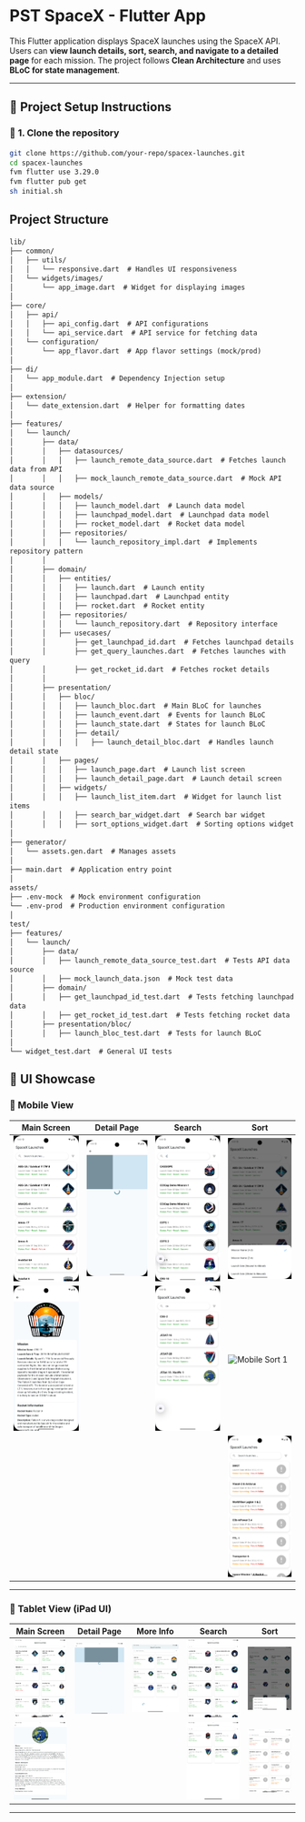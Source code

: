 # PST SpaceX - Flutter App

This Flutter application displays SpaceX launches using the SpaceX API.
Users can **view launch details, sort, search, and navigate to a detailed page** for each mission.
The project follows **Clean Architecture** and uses **BLoC for state management**.

---

## 📜 Project Setup Instructions
### 🔹 **1. Clone the repository**
```sh
git clone https://github.com/your-repo/spacex-launches.git
cd spacex-launches
fvm flutter use 3.29.0
fvm flutter pub get
sh initial.sh
```


## Project Structure
```
lib/
├── common/
│   ├── utils/
│   │   └── responsive.dart  # Handles UI responsiveness
│   └── widgets/images/
│       └── app_image.dart  # Widget for displaying images
│
├── core/
│   ├── api/
│   │   ├── api_config.dart  # API configurations
│   │   └── api_service.dart  # API service for fetching data
│   └── configuration/
│       └── app_flavor.dart  # App flavor settings (mock/prod)
│
├── di/
│   └── app_module.dart  # Dependency Injection setup
│
├── extension/
│   └── date_extension.dart  # Helper for formatting dates
│
├── features/
│   └── launch/
│       ├── data/
│       │   ├── datasources/
│       │   │   ├── launch_remote_data_source.dart  # Fetches launch data from API
│       │   │   ├── mock_launch_remote_data_source.dart  # Mock API data source
│       │   ├── models/
│       │   │   ├── launch_model.dart  # Launch data model
│       │   │   ├── launchpad_model.dart  # Launchpad data model
│       │   │   ├── rocket_model.dart  # Rocket data model
│       │   ├── repositories/
│       │   │   └── launch_repository_impl.dart  # Implements repository pattern
│       │
│       ├── domain/
│       │   ├── entities/
│       │   │   ├── launch.dart  # Launch entity
│       │   │   ├── launchpad.dart  # Launchpad entity
│       │   │   ├── rocket.dart  # Rocket entity
│       │   ├── repositories/
│       │   │   └── launch_repository.dart  # Repository interface
│       │   ├── usecases/
│       │       ├── get_launchpad_id.dart  # Fetches launchpad details
│       │       ├── get_query_launches.dart  # Fetches launches with query
│       │       ├── get_rocket_id.dart  # Fetches rocket details
│       │
│       ├── presentation/
│       │   ├── bloc/
│       │   │   ├── launch_bloc.dart  # Main BLoC for launches
│       │   │   ├── launch_event.dart  # Events for launch BLoC
│       │   │   ├── launch_state.dart  # States for launch BLoC
│       │   │   ├── detail/
│       │   │   │   ├── launch_detail_bloc.dart  # Handles launch detail state
│       │   ├── pages/
│       │   │   ├── launch_page.dart  # Launch list screen
│       │   │   ├── launch_detail_page.dart  # Launch detail screen
│       │   ├── widgets/
│       │   │   ├── launch_list_item.dart  # Widget for launch list items
│       │   │   ├── search_bar_widget.dart  # Search bar widget
│       │   │   ├── sort_options_widget.dart  # Sorting options widget
│
├── generator/
│   └── assets.gen.dart  # Manages assets
│
├── main.dart  # Application entry point
│
assets/
├── .env-mock  # Mock environment configuration
└── .env-prod  # Production environment configuration
│
test/
├── features/
│   └── launch/
│       ├── data/
│       │   ├── launch_remote_data_source_test.dart  # Tests API data source
│       │   ├── mock_launch_data.json  # Mock test data
│       ├── domain/
│       │   ├── get_launchpad_id_test.dart  # Tests fetching launchpad data
│       │   ├── get_rocket_id_test.dart  # Tests fetching rocket data
│       ├── presentation/bloc/
│       │   ├── launch_bloc_test.dart  # Tests for launch BLoC
│
└── widget_test.dart  # General UI tests
```



## 📸 UI Showcase  

### **📌 Mobile View**  
| Main Screen | Detail Page | Search | Sort |
|------------|------------|--------|------|
| ![Mobile Main](assets/images/m1.png) | ![Mobile Detail](assets/images/mdetail.png) | ![Mobile Search](assets/images/msearch.png) | ![Mobile Sort](assets/images/msort.png) |
| ![Mobile Detail 1](assets/images/mdetail1.png) |  | ![Mobile Search 1](assets/images/msearch1.png) | ![Mobile Sort 1](assets/images/msort1.png) |
|  |  |  | ![Mobile Sort 2](assets/images/msort2.png) |

---

### **📌 Tablet View (iPad UI)**  
| Main Screen | Detail Page | More Info | Search | Sort |
|------------|------------|------------|--------|------|
| ![iPad Main](assets/images/ipad.png) | ![iPad Detail](assets/images/ipaddetail.png) | ![iPad More](assets/images/ipadmore.png) | ![iPad Search](assets/images/ipadsearch.png) | ![iPad Sort](assets/images/ipadsort1.png) |
| ![iPad Detail 1](assets/images/ipaddetail1.png) |  |  | ![iPad Search 1](assets/images/ipadsearch1.png) | ![iPad Sort 2](assets/images/ipadsort2.png) |

---
